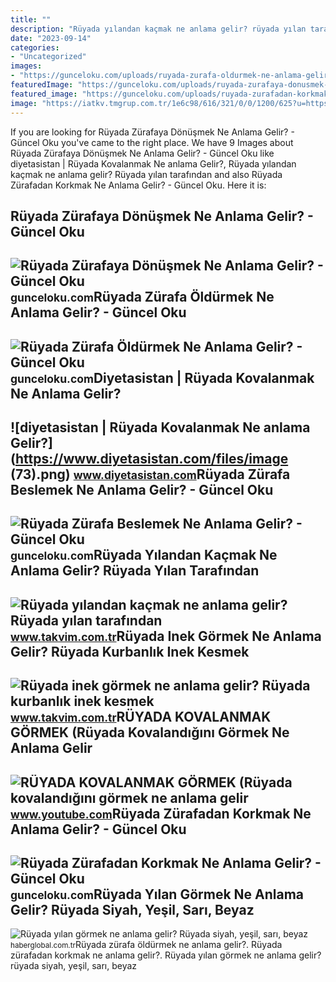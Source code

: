 ```yaml
---
title: ""
description: "Rüyada yılandan kaçmak ne anlama gelir? rüyada yılan tarafından"
date: "2023-09-14"
categories:
- "Uncategorized"
images:
- "https://gunceloku.com/uploads/ruyada-zurafa-oldurmek-ne-anlama-gelir-629dca7d899fe.jpg"
featuredImage: "https://gunceloku.com/uploads/ruyada-zurafaya-donusmek-ne-anlama-gelir-629dca7db0c92.jpg"
featured_image: "https://gunceloku.com/uploads/ruyada-zurafadan-korkmak-ne-anlama-gelir-629dca7da3d44.jpg"
image: "https://iatkv.tmgrup.com.tr/1e6c98/616/321/0/0/1200/625?u=https:%2f%2fitkv.tmgrup.com.tr%2f2022%2f05%2f03%2f1651608952255.jpg"
---
```


If you are looking for Rüyada Zürafaya Dönüşmek Ne Anlama Gelir? - Güncel Oku you've came to the right place. We have 9 Images about Rüyada Zürafaya Dönüşmek Ne Anlama Gelir? - Güncel Oku like diyetasistan | Rüyada Kovalanmak Ne anlama Gelir?, Rüyada yılandan kaçmak ne anlama gelir? Rüyada yılan tarafından and also Rüyada Zürafadan Korkmak Ne Anlama Gelir? - Güncel Oku. Here it is:

Rüyada Zürafaya Dönüşmek Ne Anlama Gelir? - Güncel Oku
------------------------------------------------------

 ![Rüyada Zürafaya Dönüşmek Ne Anlama Gelir? - Güncel Oku](https://gunceloku.com/uploads/ruyada-zurafaya-donusmek-ne-anlama-gelir-629dca7db0c92.jpg) <small>gunceloku.com</small>Rüyada Zürafa Öldürmek Ne Anlama Gelir? - Güncel Oku
----------------------------------------------------

 ![Rüyada Zürafa Öldürmek Ne Anlama Gelir? - Güncel Oku](https://gunceloku.com/uploads/ruyada-zurafa-oldurmek-ne-anlama-gelir-629dca7d899fe.jpg) <small>gunceloku.com</small>Diyetasistan | Rüyada Kovalanmak Ne Anlama Gelir?
-------------------------------------------------

 ![diyetasistan | Rüyada Kovalanmak Ne anlama Gelir?](https://www.diyetasistan.com/files/image (73).png) <small>www.diyetasistan.com</small>Rüyada Zürafa Beslemek Ne Anlama Gelir? - Güncel Oku
----------------------------------------------------

 ![Rüyada Zürafa Beslemek Ne Anlama Gelir? - Güncel Oku](https://gunceloku.com/uploads/ruyada-zurafa-beslemek-ne-anlama-gelir-629dca7d97482.jpg) <small>gunceloku.com</small>Rüyada Yılandan Kaçmak Ne Anlama Gelir? Rüyada Yılan Tarafından
---------------------------------------------------------------

 ![Rüyada yılandan kaçmak ne anlama gelir? Rüyada yılan tarafından](https://iatkv.tmgrup.com.tr/1e6c98/616/321/0/0/1200/625?u=https:%2f%2fitkv.tmgrup.com.tr%2f2022%2f05%2f03%2f1651608952255.jpg) <small>www.takvim.com.tr</small>Rüyada Inek Görmek Ne Anlama Gelir? Rüyada Kurbanlık Inek Kesmek
----------------------------------------------------------------

 ![Rüyada inek görmek ne anlama gelir? Rüyada kurbanlık inek kesmek](https://iatkv.tmgrup.com.tr/758b6b/0/0/0/0/0/0?u=https:%2f%2fitkv.tmgrup.com.tr%2falbum%2f2022%2f01%2f21%2f1642764212795.jpg&mw=1100&l=1) <small>www.takvim.com.tr</small>RÜYADA KOVALANMAK GÖRMEK (Rüyada Kovalandığını Görmek Ne Anlama Gelir
---------------------------------------------------------------------

 ![RÜYADA KOVALANMAK GÖRMEK (Rüyada kovalandığını görmek ne anlama gelir](https://i.ytimg.com/vi/rxD-LfWrikw/maxresdefault.jpg) <small>www.youtube.com</small>Rüyada Zürafadan Korkmak Ne Anlama Gelir? - Güncel Oku
------------------------------------------------------

 ![Rüyada Zürafadan Korkmak Ne Anlama Gelir? - Güncel Oku](https://gunceloku.com/uploads/ruyada-zurafadan-korkmak-ne-anlama-gelir-629dca7da3d44.jpg) <small>gunceloku.com</small>Rüyada Yılan Görmek Ne Anlama Gelir? Rüyada Siyah, Yeşil, Sarı, Beyaz
---------------------------------------------------------------------

 ![Rüyada yılan görmek ne anlama gelir? Rüyada siyah, yeşil, sarı, beyaz](https://i.haberglobal.com.tr/storage/files/images/2022/02/23/ruyada-yilan-gormek-ne-anlama-gelir-ruyada-siyah-yesil-sari-beyaz-kirmizi-ve-mavi-evde-yilan-gormek-ne-demek-IJYp.jpg) <small>haberglobal.com.tr</small>Rüyada zürafa öldürmek ne anlama gelir?. Rüyada zürafadan korkmak ne anlama gelir?. Rüyada yılan görmek ne anlama gelir? rüyada siyah, yeşil, sarı, beyaz
